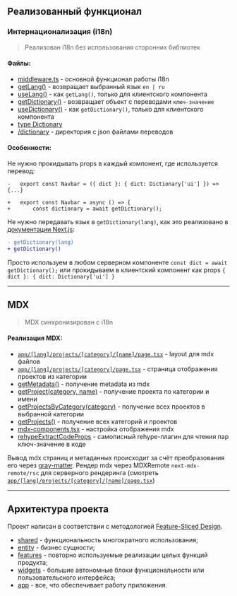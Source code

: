 ## Реализованный функционал

### Интернационализация (i18n)

> Реализован i18n без использования сторонних библиотек

#### Файлы:

- [middleware.ts](/middleware.ts) - основной функционал работы i18n
- [getLang()](src/shared/config/i18n/get-lang.ts) - возвращает выбранный язык `en | ru`
- [useLang()](src/shared/config/i18n/use-lang.ts) - как `getLang()`, только для клиентского компонента
- [getDictionary()](src/shared/config/i18n/dictionaries.ts) - возвращает объект с переводами `ключ-значение`
- [useDictionary()](src/shared/config/i18n/use-dictionary.ts) - как `getDictionary()`, только для клиентского компонента
- [type Dictionary](src/shared/config/i18n/dictionaries.ts)
- [/dictionary](src/shared/config/i18n/dictionaries/) - директория с json файлами переводов

#### Особенности:

Не нужно прокидывать props в каждый компонент, где используется перевод:

```diff-ts
-	export const Navbar = ({ dict }: { dict: Dictionary['ui'] }) => {...}

+	export const Navbar = async () => {
+		const dictionary = await getDictionary();
```

Не нужно передавать язык в `getDictionary(lang)`, как это реализовано в [документации Next.js](https://nextjs.org/docs/app/building-your-application/routing/internationalization#localization):

```diff
- getDictionary(lang)
+ getDictionary()
```

Просто используем в любом серверном компоненте `const dict = await getDictionary();` или прокидываем в клиентский компонент как props `{ dict }: { dict: Dictionary['ui'] }`

---

## MDX

> MDX синхронизирован с i18n

#### Реализация MDX:

- [`app/[lang]/projects/[category]/[name]/page.tsx`](/app/[lang]/projects//[category]/[name]/page.tsx) - layout для mdx файлов
- [`app/[lang]/projects/[category]/page.tsx`](/app/[lang]/projects/[category]/page.tsx) - страница отображения проектов из категории
- [getMetadata()](/src/entity/project/model/services/get-metadata.ts) - получение metadata из mdx
- [getProject(category, name)](/src/entity/project/model/services/get-project.ts) - получение проекта по категории и имени
- [getProjectsByCategory(category)](/src/entity/project/model/services/get-projects-by-category.ts) - получение всех проектов в выбранной категории
- [getProjects()](/src/entity/project/model/services/get-projects.ts) - получение всех категорий и проектов
- [mdx-components.tsx](/src/mdx-components.tsx) - настройка отображения mdx
- [rehypeExtractCodeProps](/src/shared/lib/rehype-extract-code-props/rehype-extract-code-props.ts) - самописный rehype-плагин для чтения пар ключ-значение в коде

Вывод mdx страниц и метаданных происходит за счёт преобразования его через [gray-matter](https://www.npmjs.com/package/gray-matter). Рендер mdx через MDXRemote `next-mdx-remote/rsc` для серверного рендеринга (смотреть [`app/[lang]/projects/[category]/[name]/page.tsx`](/app/[lang]/projects//[category]/[name]/page.tsx))

---

## Архитектура проекта

Проект написан в соответствии с методологией [Feature-Sliced Design](https://feature-sliced.design/docs/get-started/tutorial).

- [shared](/src/shared/) - функциональность многократного использования;
- [entity](/src/entity/) - бизнес сущности;
- [features](/src/features/) - повторно используемые реализации целых функций продукта;
- [widgets](/src/widgets/) - большие автономные блоки функциональности или пользовательского интерфейса;
- [app](/src/app/) - все, что обеспечивает работу приложения.
